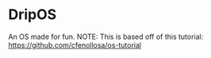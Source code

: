 # DripOS
An OS made for fun.
NOTE: This is based off of this tutorial: https://github.com/cfenollosa/os-tutorial
